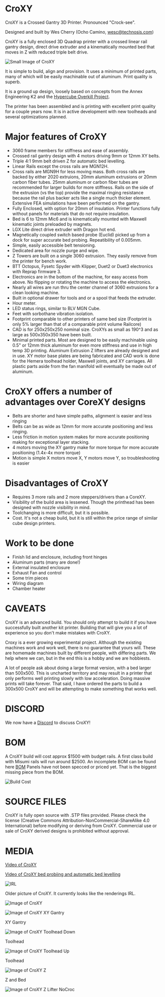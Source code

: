 # CroXY
CroXY is a Crossed Gantry 3D Printer.  Pronounced "Crock-see".  

Designed and built by Wes Cherry (Ocho Camino, wesc@technosis.com)

CroXY is a fully enclosed 3D Quadrap printer with a crossed linear rail gantry design, direct drive extruder and a kinematically mounted bed that moves in Z with reduced triple belt drive. 

  
 ![Small Image of CroXY](https://github.com/CroXY3D/CroXY/blob/master/Images/CroXY_Small.png?raw=true)
  
It is simple to build, align and provision.  It uses a minimum of printed parts, many of which will be easily machinable out of aluminum. Print quality is superb.

It is a ground up design, loosely based on concepts from the Annex Engineering K2 and the [Hypercube Overkill Project](https://reprap.org/forum/read.php?177,807843,807843).  

The printer has been assembled and is printing with excellent print quality for a couple years now.  It is in active development with new toolheads and several optimizations planned. 

# Major features of CroXY
  - 3060 frame members for stiffness and ease of assembly.
  - Crossed rail gantry design with 4 motors driving 9mm or 12mm XY belts.
  - Triple 4:1 9mm belt driven Z for automatic bed levelling.
  - Linear Rails except the cross rails are MGN12H. 
  - Cross rails are MGN9H for less moving mass.  Both cross rails are backed by either 2020 extruions, 20mm aluminum extrusions or 20mm carbon fiber tubes.  25mm aluminum or carbon fiber tubes are recommended for larger builds for more stiffness.  Rails on the side of the extrusion (vs the top) provide the maximal ringing resistance because the rail plus backer acts like a single much thicker element.  Extensive FEA simulations have been performed on the gantry.
  - Fully Enclosed, with option for 20mm of insulation.  Printer functions fully without panels for materials that do not require insulation.   
  - Bed is 6 to 12mm Mic6 and is kinematically mounted with Maxwell kinematic joints preloaded by magnets. 
  - LGX Lite direct drive extruder with Dragon hot end.
  - Magnetically coupled switch based probe (Euclid) picked up from a dock for super accurate bed probing.  Repeatibility of 0.005mm.
  - Simple, easily accessible belt tensioning.
  - Dedicated area for nozzle purge and wipe. 
  - Z Towers are built on a single 3060 extrusion.  They easily remove from the printer for bench work.
  - BTT Octopus, Fysetc Spyder with Klipper, Duet2 or Duet3 electronics with Reprap firmware 3.
  - Electronics are in the bottom of the machine, for easy access from above.  No flipping or rotating the machine to access the electronics.
  - Nearly all wires are run thru the center channel of 3060 extrusions for a clean looking machine.
  - Built in optional drawer for tools and or a spool that feeds the extruder.  
  - Hour meter.
  - LED status rings, similar to BLV MGN Cube.
  - Feet with sorbothane vibration isolation.
  - Footprint comparable to other printers of same bed size (Footprint is only 5% larger than that of a comparable print volume Railcore)
  - CAD is for 250x250x250 nominal size.  CroXYs as small as 190^3 and as large as 500x350x350 have been built. 
  - Minimal printed parts.  Most are designed to be easily machinable using 0.5" or 12mm thick aluminum for even more stiffness and use in high temp 3D printing.  Aluminum Extrusion Z lifters are already designed and in use.  XY motor base plates are being fabricated and CAD work is done for the Hemera toolhead holder, Maxwell joints, and XY carriages.  All plastic parts aside from the fan manifold will eventually be made out of aluminum.

# CroXY offers a number of advantages over CoreXY designs
  - Belts are shorter and have simple paths, alignment is easier and less ringing
  - Belts can be as wide as 12mm for more accurate positioning and less ringing.
  - Less friction in motion system makes for more accurate positioning making for exceptional layer stacking.
  - 4 motors moving the XY gantry make for more torque for more accurate positioning (1.4x-4x more torque)
  - Motion is simple X motors move X, Y motors move Y, so troubleshooting is easier
  
# Disadvantages of CroXY
  - Requires 3 more rails and 2 more steppers/drivers than a CoreXY.
  - Visibility of the build area is lessened.  Though the printhead has been designed with nozzle visibility in mind.
  - Toolchanging is more difficult, but it is possible.
  - Cost.  It's not a cheap build, but it is still within the price range of similar cube design printers.
  
# Work to be done 
  - Finish lid and enclosure, including front hinges
  - Aluminum parts (many are done!)
  - External insulated enclosure
  - Exhaust Fan and control
  - Some trim pieces
  - Wiring diagram
  - Chamber heater
  
# CAVEATS
CroXY is an advanced build.  You should only attempt to build it if you have successfully built another kit printer.  Building that will give you a lot of experience so you don't make mistakes with CroXY.  

Croxy is a ever growing experimental project. Although the existing machines work and work well, there is no guarantee that yours will. These are homemade machines built by different people, with differing parts. We help where we can, but in the end this is a hobby and we are hobbiests.

A lot of people ask about doing a large format version, with a bed larger than 500x500.  This is uncharted territory and may result in a printer that only performs well printing slowly with low acceleration.  Doing massive prints will take forever.  That said, I have ordered the parts to build a 300x500 CroXY and will be attempting to make something that works well.
  
# DISCORD
We now have a [Discord](https://discord.gg/ryj6wyx) to discuss CroXY!  
  
  
# BOM  
A CroXY build will cost approx $1500 with budget rails.  A first class build with Misumi rails will run around $2500.  An incomplete BOM can be found here [BOM](https://docs.google.com/spreadsheets/d/1nd5IvDQm3_plhFC6qLKJPE1nMU45jPsB3Xuin5mlSXQ/edit?usp=sharing)
Panels have not been specced or priced yet. That is the biggest missing piece from the BOM.

![Build Cost](https://github.com/wesc23/CroXY/blob/master/Images/Build_Cost.png?raw=true)

# SOURCE FILES
CroXY is fully open source with .STP files provided.  Please check the license (Creative Commons Attribution-NonCommercial-ShareAlike 4.0 International) before modifying or deriving from CroXY.  Commercial use or sale of CroXY derived designs is prohibited without approval.

# MEDIA

[Video of CroXY](https://youtu.be/Kx4VfzS_V6c)

[Video of CroXY bed probiing and automatic bed levelling](https://www.youtube.com/watch?v=WyJbbjh8Hpk)

![IRL](https://github.com/CroXY3D/CroXY/blob/master/Images/IRL.jpg?raw=true)

Older picture of CroXY.  It currently looks like the renderings IRL.

![Image of CroXY](https://github.com/CroXY3D/CroXY/blob/master/Images/CroXY_Small.png?raw=true)
  
![Image of CroXY XY Gantry](https://github.com/CroXY3D/CroXY/blob/master/Images/CroXY_XYGantry.png?raw=true)

XY Gantry

![Image of CroXY Toolhead Down](https://github.com/CroXY3D/CroXY/blob/master/Images/CroXY_Toolhead_Down.png?raw=true)

Toolhead

![Image of CroXY Toolhead Up](https://github.com/CroXY3D/CroXY/blob/master/Images/CroXY_Toolhead_Up.png?raw=true)

Toolhead

![Image of CroXY Z](https://github.com/CroXY3D/CroXY/blob/master/Images/CroXY_Z.png?raw=true)

Z and Bed

![Image of CroXY Z Lifter NoCroc](https://github.com/CroXY3D/CroXY/blob/master/Images/CroXY_Z_Lifter_NoCroc.png?raw=true)



